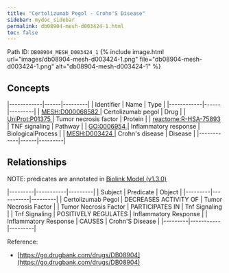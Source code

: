 ```yaml
---
title: "Certolizumab Pegol - Crohn'S Disease"
sidebar: mydoc_sidebar
permalink: db08904-mesh-d003424-1.html
toc: false 
---
```



Path ID: `DB08904_MESH_D003424_1`
{% include image.html url="images/db08904-mesh-d003424-1.png" file="db08904-mesh-d003424-1.png" alt="db08904-mesh-d003424-1" %}

## Concepts

|------------|------|---------|
| Identifier | Name | Type    |
|------------|------|---------|
| <a href="https://identifiers.org/MESH:D000068582">MESH:D000068582 </a> | Certolizumab pegol | Drug |
| <a href="https://identifiers.org/UniProt:P01375">UniProt:P01375 </a> | Tumor necrosis factor | Protein |
| <a href="https://identifiers.org/reactome:R-HSA-75893">reactome:R-HSA-75893 </a> | TNF signaling | Pathway |
| <a href="https://identifiers.org/GO:0006954">GO:0006954 </a> | Inflammatory response | BiologicalProcess |
| <a href="https://identifiers.org/MESH:D003424">MESH:D003424 </a> | Crohn's disease | Disease |
|------------|------|---------|

## Relationships


NOTE: predicates are annotated in <a href="https://github.com/biolink/biolink-model/releases/tag/v1.3.0">Biolink Model (v1.3.0)</a>

|---------|-----------|---------|
| Subject | Predicate | Object  |
|---------|-----------|---------|
| Certolizumab Pegol | DECREASES ACTIVITY OF | Tumor Necrosis Factor |
| Tumor Necrosis Factor | PARTICIPATES IN | Tnf Signaling |
| Tnf Signaling | POSITIVELY REGULATES | Inflammatory Response |
| Inflammatory Response | CAUSES | Crohn'S Disease |
|---------|-----------|---------|

Reference: 
  - [https://go.drugbank.com/drugs/DB08904](https://go.drugbank.com/drugs/DB08904)
